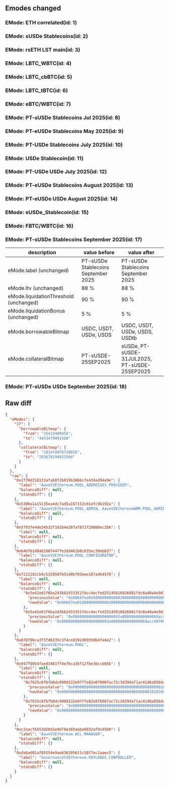 ## Emodes changed

### EMode: ETH correlated(id: 1)



### EMode: sUSDe Stablecoins(id: 2)



### EMode: rsETH LST main(id: 3)



### EMode: LBTC_WBTC(id: 4)



### EMode: LBTC_cbBTC(id: 5)



### EMode: LBTC_tBTC(id: 6)



### EMode: eBTC/WBTC(id: 7)



### EMode: PT-sUSDe Stablecoins Jul 2025(id: 8)



### EMode: PT-eUSDe Stablecoins May 2025(id: 9)



### EMode: PT-USDe Stablecoins July 2025(id: 10)



### EMode: USDe Stablecoin(id: 11)



### EMode: PT-USDe USDe July 2025(id: 12)



### EMode: PT-eUSDe Stablecoins August 2025(id: 13)



### EMode: PT-eUSDe USDe August 2025(id: 14)



### EMode: eUSDe_Stablecoin(id: 15)



### EMode: FBTC/WBTC(id: 16)



### EMode: PT-sUSDe Stablecoins September 2025(id: 17)

| description | value before | value after |
| --- | --- | --- |
| eMode.label (unchanged) | PT-sUSDe Stablecoins September 2025 | PT-sUSDe Stablecoins September 2025 |
| eMode.ltv (unchanged) | 88 % | 88 % |
| eMode.liquidationThreshold (unchanged) | 90 % | 90 % |
| eMode.liquidationBonus (unchanged) | 5 % | 5 % |
| eMode.borrowableBitmap | USDC, USDT, USDe, USDS | USDC, USDT, USDe, USDS, USDtb |
| eMode.collateralBitmap | PT-sUSDE-25SEP2025 | sUSDe, PT-sUSDE-31JUL2025, PT-sUSDE-25SEP2025 |


### EMode: PT-sUSDe USDe September 2025(id: 18)



## Raw diff

```json
{
  "eModes": {
    "17": {
      "borrowableBitmap": {
        "from": "35433480456",
        "to": "4433479991560"
      },
      "collateralBitmap": {
        "from": "281474976710656",
        "to": "283678294933504"
      }
    }
  },
  "raw": {
    "0x2f39d218133afab8f2b819b1066c7e434ad94e9e": {
      "label": "AaveV3Ethereum.POOL_ADDRESSES_PROVIDER",
      "balanceDiff": null,
      "stateDiff": {}
    },
    "0x5300a1a15135ea4dc7ad5a167152c01efc9b192a": {
      "label": "AaveV2Ethereum.POOL_ADMIN, AaveV2EthereumAMM.POOL_ADMIN, AaveV3Ethereum.ACL_ADMIN, AaveV3EthereumEtherFi.ACL_ADMIN, AaveV3EthereumLido.ACL_ADMIN, GovernanceV3Ethereum.EXECUTOR_LVL_1",
      "balanceDiff": null,
      "stateDiff": {}
    },
    "0x5793fe4de34532f162b4e207af872729880ec2b6": {
      "label": null,
      "balanceDiff": null,
      "stateDiff": {}
    },
    "0x64b761d848206f447fe2dd461b0c635ec39ebb27": {
      "label": "AaveV3Ethereum.POOL_CONFIGURATOR",
      "balanceDiff": null,
      "stateDiff": {}
    },
    "0x7222182cb9c5320587b5148bf03eee107ad64578": {
      "label": null,
      "balanceDiff": null,
      "stateDiff": {
        "0x5e42e61f6ba243bb2d33351fdcc4ecfed25145016826881fdc8a40a4e9d16a26": {
          "previousValue": "0x00687ea016000000000002000000000000000000000000000000000000000000",
          "newValue": "0x00687ea016000000000003000000000000000000000000000000000000000000"
        },
        "0x5e42e61f6ba243bb2d33351fdcc4ecfed25145016826881fdc8a40a4e9d16a27": {
          "previousValue": "0x000000000000000000093a8000000000000068acc49700000000000000000000",
          "newValue": "0x000000000000000000093a8000000000000068acc497000000000000687ea017"
        }
      }
    },
    "0x87870bca3f3fd6335c3f4ce8392d69350b4fa4e2": {
      "label": "AaveV3Ethereum.POOL",
      "balanceDiff": null,
      "stateDiff": {}
    },
    "0x947f0054faed3481ff4e76ca35f12fbe36cc665b": {
      "label": null,
      "balanceDiff": null,
      "stateDiff": {
        "0x7635c6f6fb0dc990d132e97ffe82e07606fac72c3d39da71ac41d6a8564addda": {
          "previousValue": "0x0000000000000000000000000000000000000001000000000000290423282260",
          "newValue": "0x0000000000000000000000000000000000000001020100000000290423282260"
        },
        "0x7635c6f6fb0dc990d132e97ffe82e07606fac72c3d39da71ac41d6a8564adddc": {
          "previousValue": "0x0000000000000000000000000000000000000000000000000000000840000108",
          "newValue": "0x0000000000000000000000000000000000000000000000000000040840000108"
        }
      }
    },
    "0xc2aacf6553d20d1e9d78e365aaba8032af9c85b0": {
      "label": "AaveV3Ethereum.ACL_MANAGER",
      "balanceDiff": null,
      "stateDiff": {}
    },
    "0xdabad81af85554e9ae636395611c58f7ec1aaec5": {
      "label": "GovernanceV3Ethereum.PAYLOADS_CONTROLLER",
      "balanceDiff": null,
      "stateDiff": {}
    }
  }
}
```